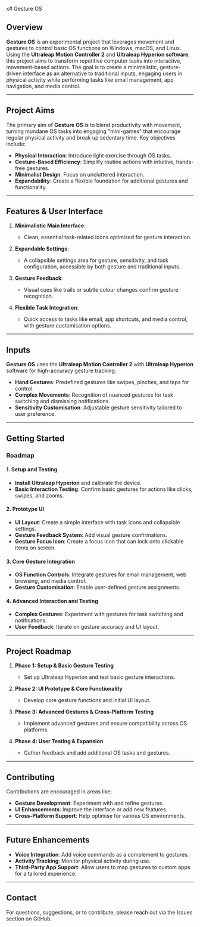 x# Gesture OS

## Overview

**Gesture OS** is an experimental project that leverages movement and gestures to control basic OS functions on Windows, macOS, and Linux. Using the **Ultraleap Motion Controller 2** and **Ultraleap Hyperion software**, this project aims to transform repetitive computer tasks into interactive, movement-based actions. The goal is to create a minimalistic, gesture-driven interface as an alternative to traditional inputs, engaging users in physical activity while performing tasks like email management, app navigation, and media control.

---

## Project Aims

The primary aim of **Gesture OS** is to blend productivity with movement, turning mundane OS tasks into engaging "mini-games" that encourage regular physical activity and break up sedentary time. Key objectives include:

- **Physical Interaction**: Introduce light exercise through OS tasks.
- **Gesture-Based Efficiency**: Simplify routine actions with intuitive, hands-free gestures.
- **Minimalist Design**: Focus on uncluttered interaction.
- **Expandability**: Create a flexible foundation for additional gestures and functionality.

---

## Features & User Interface

1. **Minimalistic Main Interface**:
   - Clean, essential task-related icons optimised for gesture interaction.
   
2. **Expandable Settings**:
   - A collapsible settings area for gesture, sensitivity, and task configuration, accessible by both gesture and traditional inputs.
   
3. **Gesture Feedback**:
   - Visual cues like trails or subtle colour changes confirm gesture recognition.
   
4. **Flexible Task Integration**:
   - Quick access to tasks like email, app shortcuts, and media control, with gesture customisation options.

---

## Inputs

**Gesture OS** uses the **Ultraleap Motion Controller 2** with **Ultraleap Hyperion** software for high-accuracy gesture tracking:

- **Hand Gestures**: Predefined gestures like swipes, pinches, and taps for control.
- **Complex Movements**: Recognition of nuanced gestures for task switching and dismissing notifications.
- **Sensitivity Customisation**: Adjustable gesture sensitivity tailored to user preference.

---

## Getting Started

### Roadmap

#### 1. Setup and Testing
   - **Install Ultraleap Hyperion** and calibrate the device.
   - **Basic Interaction Testing**: Confirm basic gestures for actions like clicks, swipes, and zooms.

#### 2. Prototype UI
   - **UI Layout**: Create a simple interface with task icons and collapsible settings.
   - **Gesture Feedback System**: Add visual gesture confirmations.
   - **Gesture Focus Icon**: Create a focus icon that can lock onto clickable items on screen.

#### 3. Core Gesture Integration
   - **OS Function Controls**: Integrate gestures for email management, web browsing, and media control.
   - **Gesture Customisation**: Enable user-defined gesture assignments.

#### 4. Advanced Interaction and Testing
   - **Complex Gestures**: Experiment with gestures for task switching and notifications.
   - **User Feedback**: Iterate on gesture accuracy and UI layout.

---

## Project Roadmap

1. **Phase 1: Setup & Basic Gesture Testing**
   - Set up Ultraleap Hyperion and test basic gesture interactions.

2. **Phase 2: UI Prototype & Core Functionality**
   - Develop core gesture functions and initial UI layout.

3. **Phase 3: Advanced Gestures & Cross-Platform Testing**
   - Implement advanced gestures and ensure compatibility across OS platforms.

4. **Phase 4: User Testing & Expansion**
   - Gather feedback and add additional OS tasks and gestures.

---

## Contributing

Contributions are encouraged in areas like:
- **Gesture Development**: Experiment with and refine gestures.
- **UI Enhancements**: Improve the interface or add new features.
- **Cross-Platform Support**: Help optimise for various OS environments.

---

## Future Enhancements

- **Voice Integration**: Add voice commands as a complement to gestures.
- **Activity Tracking**: Monitor physical activity during use.
- **Third-Party App Support**: Allow users to map gestures to custom apps for a tailored experience.

---

## Contact

For questions, suggestions, or to contribute, please reach out via the Issues section on GitHub.
